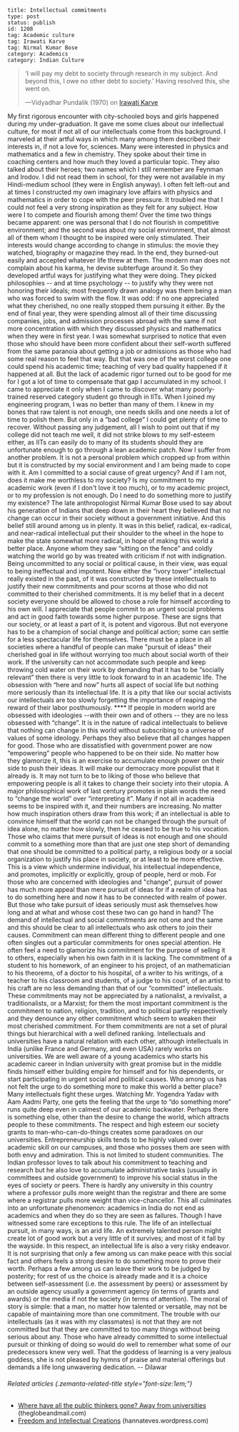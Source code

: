 ~~~~ 
title: Intellectual commitments 
type: post
status: publish
id: 1208
tag: Academic culture
tag: Irawati Karve
tag: Nirmal Kumar Bose
category: Academics
category: Indian Culture
~~~~

> ‘I will pay my debt to society through research in my subject. And
> beyond this, I owe no other debt to society.’ Having resolved this,
> she went on.
>
> —Vidyadhar Pundalik (1970) on [Irawati
> Karve](http://nandinisundar.blogspot.in/2007/12/in-cause-of-anthropology-life-and-work.html)

My first rigorous encounter with city-schooled boys and girls happened
during my under-graduation. It gave me some clues about our intellectual
culture, for most if not all of our intellectuals come from this
background. I marveled at their artful ways in which many among them
described their interests in, if not a love for, sciences. Many were
interested in physics and mathematics and a few in chemistry. They spoke
about their time in coaching centers and how much they loved a
particular topic. They also talked about their heroes; two names which I
still remember are Feynman and Irodov. I did not read them in school,
for they were not available in my Hindi-medium school (they were in
English anyway). I often felt left-out and at times I constructed my own
imaginary love affairs with physics and mathematics in order to cope
with the peer pressure. It troubled me that I could not feel a very
strong inspiration as they felt for any subject. How were I to compete
and flourish among them! Over the time two things became apparent: one
was personal that I do not flourish in competitive environment; and the
second was about my social environment, that almost all of them whom I
thought to be inspired were only stimulated. Their interests would
change according to change in stimulus: the movie they watched,
biography or magazine they read. In the end, they burned-out easily and
accepted whatever life threw at them. The modern man does not complain
about his karma, he devise subterfuge around it. So they developed
artful ways for justifying what they were doing. They picked
philosophies -- and at time psychology -- to justify why they were not
honoring their ideals; most frequently drawn analogy was them being a
man who was forced to swim with the flow. It was odd: if no one
appreciated what they cherished, no one really stopped them pursuing it
either. By the end of final year, they were spending almost all of their
time discussing companies, jobs, and admission processes abroad with the
same if not more concentration with which they discussed physics and
mathematics when they were in first year. I was somewhat surprised to
notice that even those who should have been more confident about their
self-worth suffered from the same paranoia about getting a job or
admissions as those who had some real reason to feel that way. But that
was one of the worst college one could spend his academic time; teaching
of very bad quality happened if it happened at all. But the lack of
academic rigor turned out to be good for me for I got a lot of time to
compensate that gap I accumulated in my school. I came to appreciate it
only when I came to discover what many poorly-trained reserved category
student go through in IITs. When I joined my engineering program, I was
no better than many of them. I knew in my bones that raw talent is not
enough, one needs skills and one needs a lot of time to polish them. But
only in a “bad college” I could get plenty of time to recover. Without
passing any judgement, all I wish to point out that if my college did
not teach me well, it did not strike blows to my self-esteem either, as
IITs can easily do to many of its students should they are unfortunate
enough to go through a lean academic patch. Now I suffer from another
problem. It is not a personal problem which cropped up from within but
it is constructed by my social environment and I am being made to cope
with it. Am I committed to a social cause of great urgency? And if I am
not, does it make me worthless to my society? Is my commitment to my
academic work (even if I don't love it too much), or to my academic
project, or to my profession is not enough. Do I need to do something
more to justify my existence? The late anthropologist Nirmal Kumar Bose
used to say about his generation of Indians that deep down in their
heart they believed that no change can occur in their society without a
government initiative. And this belief still around among us in plenty.
It was in this belief, radical, ex-radical, and near-radical
intellectual put their shoulder to the wheel in the hope to make the
state somewhat more radical, in hope of making this world a better
place. Anyone whom they saw “sitting on the fence” and coldly watching
the world go by was treated with criticism if not with indignation.
Being uncommitted to any social or political cause, in their view, was
equal to being ineffectual and impotent. Now either the “ivory tower”
intellectual really existed in the past, of it was constructed by these
intellectuals to justify their new commitments and pour scorns at those
who did not committed to their cherished commitments. It is my belief
that in a decent society everyone should be allowed to chose a role for
himself according to his own will. I appreciate that people commit to an
urgent social problems and act in good faith towards some higher
purpose. These are signs that our society, or at least a part of it, is
potent and vigorous. But not everyone has to be a champion of social
change and political action; some can settle for a less spectacular life
for themselves. There must be a place in all societies where a handful
of people can make "pursuit of ideas" their cherished goal in life
without worrying too much about social worth of their work. If the
university can not accommodate such people and keep throwing cold water
on their work by demanding that it has to be “socially relevant” then
there is very little to look forward to in an academic life. The
obsession with “here and now” hurts all aspect of social life but
nothing more seriously than its intellectual life. It is a pity that
like our social activists our intellectuals are too slowly forgetting
the importance of reaping the reward of their labor posthumously.
\*\*\*\* If people in modern world are obsessed with ideologies --with
their own and of others -- they are no less obsessed with “change”. It
is in the nature of radical intellectuals to believe that nothing can
change in this world without subscribing to a universe of values of some
ideology. Perhaps they also believe that all changes happen for good.
Those who are dissatisfied with government power are now “empowering”
people who happened to be on their side. No matter how they glamorize
it, this is an exercise to accumulate enough power on their side to push
their ideas. It will make our democracy more populist that it already
is. It may not turn to be to liking of those who believe that empowering
people is all it takes to change their society into their utopia. A
major philosophical work of last century promotes in plain words the
need to “change the world” over “interpreting it”. Many if not all in
academia seems to be inspired with it, and their numbers are increasing.
No matter how much inspiration others draw from this work; if an
intellectual is able to convince himself that the world can not be
changed through the pursuit of idea alone, no matter how slowly, then he
ceased to be true to his vocation. Those who claims that mere pursuit of
ideas is not enough and one should commit to a something more than that
are just one step short of demanding that one should be committed to a
political party, a religious body or a social organization to justify
his place in society, or at least to be more effective. This is a view
which undermine individual, his intellectual independence, and promotes,
implicitly or explicitly, group of people, herd or mob. For those who
are concerned with ideologies and "change", pursuit of power has much
more appeal than mere pursuit of ideas for if a realm of idea has to do
something here and now it has to be connected with realm of power. But
those who take pursuit of ideas seriously must ask themselves how long
and at what and whose cost these two can go hand in hand? The demand of
intellectual and social commitments are not one and the same and this
should be clear to all intellectuals who ask others to join their
causes. Commitment can mean different thing to different people and one
often singles out a particular commitments for ones special attention.
He often feel a need to glamorize his commitment for the purpose of
selling it to others, especially when his own faith in it is lacking.
The commitment of a student to his homework, of an engineer to his
project, of an mathematician to his theorems, of a doctor to his
hospital, of a writer to his writings, of a teacher to his classroom and
students, of a judge to his court, of an artist to his craft are no less
demanding than that of our “committed” intellectuals. These commitments
may not be appreciated by a nationalist, a revivalist, a
traditionalists, or a Marxist; for them the most important commitment is
the commitment to nation, religion, tradition, and to political partly
respectively and they denounce any other commitment which seem to weaken
their most cherished commitment. For them commitments are not a set of
plural things but hierarchical with a well defined ranking.
Intellectuals and universities have a natural relation with each other,
although intellectuals in India (unlike France and Germany, and even
USA) rarely works on universities. We are well aware of a young
academics who starts his academic career in Indian university with great
promise but in the middle finds himself either building empire for
himself and for his dependents, or start participating in urgent social
and political causes. Who among us has not felt the urge to do something
more to make this world a better place? Many intellectuals fight these
urges. Watching Mr. Yogendra Yadav with Aam Aadmi Party, one gets the
feeling that the urge to “do something more” runs quite deep even in
calmest of our academic backwater. Perhaps there is something else,
other than the desire to change the world, which attracts people to
these commitments. The respect and high esteem our society grants to
man-who-can-do-things creates some paradoxes on our universities.
Entrepreneurship skills tends to be highly valued over academic skill on
our campuses, and those who posses them are seen with both envy and
admiration. This is not limited to student communities. The Indian
professor loves to talk about his commitment to teaching and research
but he also love to accumulate administrative tasks (usually in
committees and outside government) to improve his social status in the
eyes of society or peers. There is hardly any university in this country
where a professor pulls more weight than the registrar and there are
some where a registrar pulls more weight than vice-chancellor. This all
culminates into an unfortunate phenomenon: academics in India do not end
as academics and when they do so they are seen as failures. Though I
have witnessed some rare exceptions to this rule. The life of an
intellectual pursuit, in many ways, is an arid life. An extremely
talented person might create lot of good work but a very little of it
survives; and most of it fall by the wayside. In this respect, an
intellectual life is also a very risky endeavor. It is not surprising
that only a few among us can make peace with this social fact and others
feels a strong desire to do something more to prove their worth. Perhaps
a few among us can leave their work to be judged by posterity; for rest
of us the choice is already made and it is a choice between
self-assessment (i.e. the assessment by peers) or assessment by an
outside agency usually a government agency (in terms of grants and
awards) or the media if not the society (in terms of attention). The
moral of story is simple: that a man, no matter how talented or
versatile, may not be capable of maintaining more than one commitment.
The trouble with our intellectuals (as it was with my classmates) is not
that they are not committed but that they are committed to too many
things without being serious about any. Those who have already committed
to some intellectual pursuit or thinking of doing so would do well to
remember what some of our predecessors knew very well. That the goddess
of learning is a very jealous goddess, she is not pleased by hymns of
praise and material offerings but demands a life long unwavering
dedication. -- Dilawar

###### Related articles {.zemanta-related-title style="font-size:1em;"}

-   [Where have all the public thinkers gone? Away from
    universities](http://www.theglobeandmail.com/commentary/where-have-all-the-public-thinkers-gone-away-from-universities/article14958029/?cmpid=rss1)
    (theglobeandmail.com)
-   [Freedom and Intellectual
    Creations](http://hannateves.wordpress.com/2013/10/18/freedom-and-intellectual-creations/)
    (hannateves.wordpress.com)

